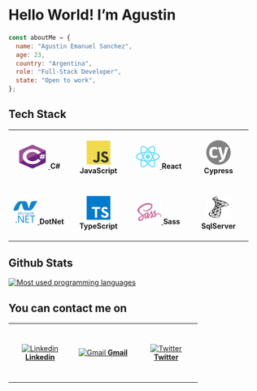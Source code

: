 <h1>Hello World! I’m Agustin</h1>

```javascript
const aboutMe = {
  name: "Agustin Emanuel Sanchez",
  age: 23,
  country: "Argentina",
  role: "Full-Stack Developer",
  state: "Open to work",
};
```

<h2>Tech Stack</h2>

<table>
  <tr>
    <td align="center" height="104" width="104">
     <a href="https://learn.microsoft.com/en-us/dotnet/csharp/">
      <img
        src="https://github.com/agusscript/agusscript/blob/main/images/csharp-original.svg"
        width="62"
        height="48"
        alt="C#"
      />
     </a>
     <strong>C#</strong>
    </td>
    <td align="center" height="104" width="104">
     <a href="https://developer.mozilla.org/en-US/docs/Web/JavaScript">
      <img
        src="https://github.com/agusscript/agusscript/blob/main/images/javascript-original.svg"
        width="48"
        height="48"
        alt="JavaScript"
      />
     </a>
     <strong>JavaScript</strong>
    </td>
    <td align="center" height="104" width="104">
     <a href="https://es.react.dev/">
      <img
        src="https://github.com/agusscript/agusscript/blob/main/images/react-original.svg"
        width="48"
        height="48"
        alt="React"
      />
     </a>
     <strong>React</strong>
    </td>
    <td align="center" height="104" width="104">
     <a href="https://www.cypress.io/">
      <img
        src="https://github.com/agusscript/agusscript/blob/main/images/cypress-custom.svg"
        width="48"
        height="48"
        alt="Cypress"
      />
     </a>
     <strong>Cypress</strong>
    </td>
  </tr>
  <tr>
    <td align="center" height="104" width="104">
     <a href="https://dotnet.microsoft.com/en-us/">
      <img
        src="https://github.com/agusscript/agusscript/blob/main/images/dot-net-plain-wordmark.svg"
        width="48"
        height="48"
        alt="DotNet"
      />
     </a>
     <strong>DotNet</strong>
    </td>
    <td align="center" height="104" width="104">
     <a href="https://dotnet.microsoft.com/en-us/">
      <img
        src="https://github.com/agusscript/agusscript/blob/main/images/typescript-original.svg"
        width="48"
        height="48"
        alt="TypeScript"
      />
     </a>
     <strong>TypeScript</strong>
    </td>
    <td align="center" height="104" width="104">
     <a href="https://sass-lang.com/">
      <img
        src="https://github.com/agusscript/agusscript/blob/main/images/sass-original.svg"
        width="48"
        height="48"
        alt="Sass"
      />
     </a>
     <strong>Sass</strong>
    </td>
    <td align="center" height="104" width="104>
     <a href="https://www.microsoft.com/es-ar/sql-server/sql-server-downloads">
      <img
        src="https://github.com/agusscript/agusscript/blob/main/images/sqlserver-plain.svg"
        width="48"
        height="48"
        alt="Sql Server"
      />
     </a>
     <strong>SqlServer</strong>
    </td>
  </tr>
</table>

<h2>Github Stats</h2>

<a href="https://github.com/agusscript?tab=repositories">
 <img 
   src="https://github-readme-stats.vercel.app/api/top-langs/?username=agusscript&layout=compact"
   width="400"
   alt="Most used programming languages"
 />
</a>

<h2>You can contact me on</h2>
<table>
  <tr>
    <td align="center" height="110" width="110">
     <a href="https://www.linkedin.com/in/agustin-emanuel-sanchez-4b2807240/">
      <img
        src="https://cdn.jsdelivr.net/gh/devicons/devicon/icons/linkedin/linkedin-original.svg"
        width="60"
        height="50"
        alt="Linkedin"
      />
     </a>
     <a href="https://www.linkedin.com/in/agustin-emanuel-sanchez-4b2807240/">
      <strong>Linkedin</strong>
     </a>
    </td>
    <td align="center" height="110" width="110">
     <a href="mailto:agus.sanchez.240@gmail.com">
      <img
        src="https://www.svgrepo.com/show/303161/gmail-icon-logo.svg"
        width="60"
        height="50"
        alt="Gmail"
      />
     </a>
     <a href="mailto:agus.sanchez.240@gmail.com">
     <strong>Gmail</strong>
     </a>
    </td>
   <td align="center" height="110" width="110">
     <a href="https://twitter.com/agus_script">
      <img
        src="https://cdn.jsdelivr.net/gh/devicons/devicon/icons/twitter/twitter-original.svg"
        width="42"
        height="50"
        alt="Twitter"
      />
     </a>
     <a href="https://twitter.com/agus_script">
      <strong>Twitter</strong>
     </a>
    </td>
  </tr>
</table>
